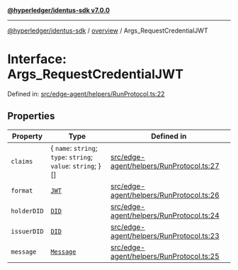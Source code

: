 [**@hyperledger/identus-sdk v7.0.0**](../../README.md)

***

[@hyperledger/identus-sdk](../../README.md) / [overview](../README.md) / Args\_RequestCredentialJWT

# Interface: Args\_RequestCredentialJWT

Defined in: [src/edge-agent/helpers/RunProtocol.ts:22](https://github.com/hyperledger/identus-edge-agent-sdk-ts/blob/96423ee84b124a31ce63036d9d623d1cb73a13c2/src/edge-agent/helpers/RunProtocol.ts#L22)

## Properties

| Property | Type | Defined in |
| ------ | ------ | ------ |
| <a id="claims"></a> `claims` | \{ `name`: `string`; `type`: `string`; `value`: `string`; \}[] | [src/edge-agent/helpers/RunProtocol.ts:27](https://github.com/hyperledger/identus-edge-agent-sdk-ts/blob/96423ee84b124a31ce63036d9d623d1cb73a13c2/src/edge-agent/helpers/RunProtocol.ts#L27) |
| <a id="format"></a> `format` | [`JWT`](../namespaces/Domain/enumerations/CredentialType.md#jwt) | [src/edge-agent/helpers/RunProtocol.ts:26](https://github.com/hyperledger/identus-edge-agent-sdk-ts/blob/96423ee84b124a31ce63036d9d623d1cb73a13c2/src/edge-agent/helpers/RunProtocol.ts#L26) |
| <a id="holderdid"></a> `holderDID` | [`DID`](../namespaces/Domain/classes/DID.md) | [src/edge-agent/helpers/RunProtocol.ts:24](https://github.com/hyperledger/identus-edge-agent-sdk-ts/blob/96423ee84b124a31ce63036d9d623d1cb73a13c2/src/edge-agent/helpers/RunProtocol.ts#L24) |
| <a id="issuerdid"></a> `issuerDID` | [`DID`](../namespaces/Domain/classes/DID.md) | [src/edge-agent/helpers/RunProtocol.ts:23](https://github.com/hyperledger/identus-edge-agent-sdk-ts/blob/96423ee84b124a31ce63036d9d623d1cb73a13c2/src/edge-agent/helpers/RunProtocol.ts#L23) |
| <a id="message"></a> `message` | [`Message`](../namespaces/Domain/classes/Message.md) | [src/edge-agent/helpers/RunProtocol.ts:25](https://github.com/hyperledger/identus-edge-agent-sdk-ts/blob/96423ee84b124a31ce63036d9d623d1cb73a13c2/src/edge-agent/helpers/RunProtocol.ts#L25) |
